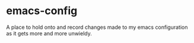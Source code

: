 # emacs-config
A place to hold onto and record changes made to my emacs configuration as it gets more and more unwieldy.
